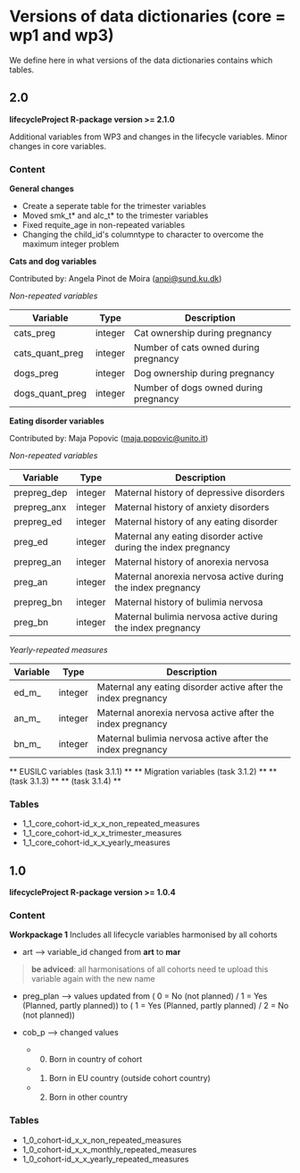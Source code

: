 # Versions of data dictionaries (core = wp1 and wp3)
We define here in what versions of the data dictionaries contains which tables.

## 2.0
**lifecycleProject R-package version >= 2.1.0**

Additional variables from WP3 and changes in the lifecycle variables. Minor changes in core variables.

### Content

**General changes**
* Create a seperate table for the trimester variables
* Moved smk_t* and alc_t* to the trimester variables
* Fixed requite_age in non-repeated variables
* Changing the child_id's columntype to character to overcome the maximum integer problem

**Cats and dog variables**

Contributed by: Angela Pinot de Moira (anpi@sund.ku.dk)

*Non-repeated variables*

| Variable        | Type    | Description                           |
| --------------- | ------- | ------------------------------------- |
| cats_preg	      | integer	| Cat ownership during pregnancy        |
| cats_quant_preg	| integer	|	Number of cats owned during pregnancy |
| dogs_preg	      | integer	|	Dog ownership during pregnancy        |
| dogs_quant_preg	| integer |	Number of dogs owned during pregnancy |

**Eating disorder variables**

Contributed by: Maja Popovic (maja.popovic@unito.it)

*Non-repeated variables*

| Variable    | Type    | Description                                                    |
| ----------- | ------- | -------------------------------------------------------------- |
| prepreg_dep	| integer	| Maternal history of depressive disorders                       |
| prepreg_anx |	integer	| Maternal history of anxiety disorders                          |
| prepreg_ed  |	integer	| Maternal history of any eating disorder                        |
| preg_ed	    | integer	| Maternal any eating disorder active during the index pregnancy |
| prepreg_an  |	integer	| Maternal history of anorexia nervosa                           |
| preg_an	    | integer	| Maternal anorexia nervosa active during the index pregnancy    |
| prepreg_bn  |	integer	| Maternal history of bulimia nervosa                            |
| preg_bn     |	integer |	Maternal bulimia nervosa active during the index pregnancy     |

*Yearly-repeated measures*

| Variable    | Type    | Description                                                    |
| ----------- | ------- | -------------------------------------------------------------- |
| ed_m_	      | integer	| Maternal any eating disorder active after the index pregnancy  |
| an_m_       |	integer	| Maternal anorexia nervosa active after the index pregnancy     |
| bn_m_	      | integer |	Maternal bulimia nervosa active after the index pregnancy      |

** EUSILC variables (task 3.1.1) **
** Migration variables (task 3.1.2) **
** (task 3.1.3) **
** (task 3.1.4) **

### Tables
- 1_1_core_cohort-id_x_x_non_repeated_measures
- 1_1_core_cohort-id_x_x_trimester_measures
- 1_1_core_cohort-id_x_x_yearly_measures

## 1.0
**lifecycleProject R-package version >= 1.0.4**

### Content

**Workpackage 1**
Includes all lifecycle variables harmonised by all cohorts

* art --> variable_id changed from **art** to **mar**
>**be adviced**: all harmonisations of all cohorts need te upload this variable again with the new name

* preg_plan --> values updated from ( 0 = No (not planned) / 1 = Yes (Planned, partly planned)) to ( 1 = Yes (Planned, partly planned) / 2 = No (not planned))

* cob_p --> changed values
  * 0) Born in country of cohort
  * 1) Born in EU country (outside cohort country)
  * 2) Born in other country

### Tables
- 1_0_cohort-id_x_x_non_repeated_measures
- 1_0_cohort-id_x_x_monthly_repeated_measures
- 1_0_cohort-id_x_x_yearly_repeated_measures
